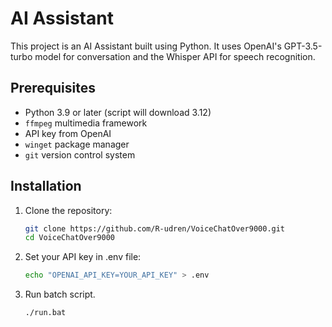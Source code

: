 # AI Assistant

This project is an AI Assistant built using Python. It uses OpenAI's GPT-3.5-turbo model for conversation and the Whisper API for speech recognition.

## Prerequisites

- Python 3.9 or later (script will download 3.12)
- `ffmpeg` multimedia framework
- API key from OpenAI
- `winget` package manager
- `git` version control system


## Installation

1. Clone the repository:

    ```bash
    git clone https://github.com/R-udren/VoiceChatOver9000.git
    cd VoiceChatOver9000
    ```
   
2. Set your API key in .env file:

    ```bash
    echo "OPENAI_API_KEY=YOUR_API_KEY" > .env
    ```

3. Run batch script.

    ```bash
    ./run.bat
    ```


